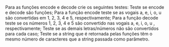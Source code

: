 Para as funções encode e decode crie os seguintes testes:
Teste se encode e decode são funções;
Para a função encode teste se as vogais a, e, i, o, u são convertidas em 1, 2, 3, 4 e 5, respectivamente;
Para a função decode teste se os números 1, 2, 3, 4 e 5 são convertido nas vogais a, e, i, o, u , respectivamente;
Teste se as demais letras/números não são convertidos para cada caso;
Teste se a string que é retornada pelas funções têm o mesmo número de caracteres que a string passada como parâmetro.